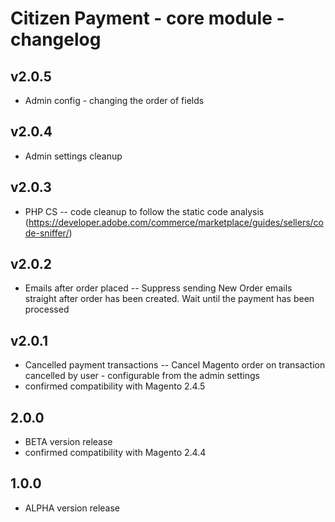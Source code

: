 # Citizen Payment - core module - changelog

## v2.0.5
  * Admin config - changing the order of fields
  
## v2.0.4
  * Admin settings cleanup

## v2.0.3
  * PHP CS
    -- code cleanup to follow the static code analysis (https://developer.adobe.com/commerce/marketplace/guides/sellers/code-sniffer/)

## v2.0.2
  * Emails after order placed
    -- Suppress sending New Order emails straight after order has been created. Wait until the payment has been processed

## v2.0.1
  * Cancelled payment transactions
    -- Cancel Magento order on transaction cancelled by user - configurable from the admin settings
  * confirmed compatibility with Magento 2.4.5   

## 2.0.0
  * BETA version release
  * confirmed compatibility with Magento 2.4.4

## 1.0.0
  * ALPHA version release
